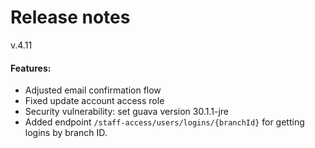 # Release notes
v.4.11
#### Features:
* Adjusted email confirmation flow  
* Fixed update account access role
* Security vulnerability: set guava version 30.1.1-jre
* Added endpoint `/staff-access/users/logins/{branchId}` for getting logins by branch ID.